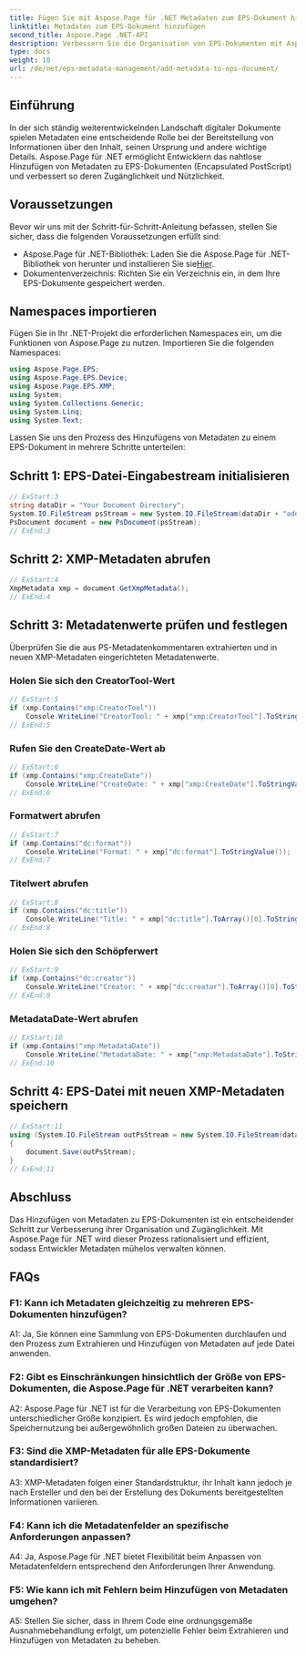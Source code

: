 ```yaml
---
title: Fügen Sie mit Aspose.Page für .NET Metadaten zum EPS-Dokument hinzu
linktitle: Metadaten zum EPS-Dokument hinzufügen
second_title: Aspose.Page .NET-API
description: Verbessern Sie die Organisation von EPS-Dokumenten mit Aspose.Page für .NET. Fügen Sie mühelos Metadaten hinzu, um die Zugänglichkeit und den Informationsabruf zu verbessern.
type: docs
weight: 10
url: /de/net/eps-metadata-management/add-metadata-to-eps-document/
---
```

## Einführung

In der sich ständig weiterentwickelnden Landschaft digitaler Dokumente spielen Metadaten eine entscheidende Rolle bei der Bereitstellung von Informationen über den Inhalt, seinen Ursprung und andere wichtige Details. Aspose.Page für .NET ermöglicht Entwicklern das nahtlose Hinzufügen von Metadaten zu EPS-Dokumenten (Encapsulated PostScript) und verbessert so deren Zugänglichkeit und Nützlichkeit.

## Voraussetzungen

Bevor wir uns mit der Schritt-für-Schritt-Anleitung befassen, stellen Sie sicher, dass die folgenden Voraussetzungen erfüllt sind:

-  Aspose.Page für .NET-Bibliothek: Laden Sie die Aspose.Page für .NET-Bibliothek von herunter und installieren Sie sie[Hier](https://releases.aspose.com/page/net/).
- Dokumentenverzeichnis: Richten Sie ein Verzeichnis ein, in dem Ihre EPS-Dokumente gespeichert werden.

## Namespaces importieren

Fügen Sie in Ihr .NET-Projekt die erforderlichen Namespaces ein, um die Funktionen von Aspose.Page zu nutzen. Importieren Sie die folgenden Namespaces:

```csharp
using Aspose.Page.EPS;
using Aspose.Page.EPS.Device;
using Aspose.Page.EPS.XMP;
using System;
using System.Collections.Generic;
using System.Linq;
using System.Text;
```

Lassen Sie uns den Prozess des Hinzufügens von Metadaten zu einem EPS-Dokument in mehrere Schritte unterteilen:

## Schritt 1: EPS-Datei-Eingabestream initialisieren

```csharp
// ExStart:3
string dataDir = "Your Document Directory";
System.IO.FileStream psStream = new System.IO.FileStream(dataDir + "add_input.eps", System.IO.FileMode.Open, System.IO.FileAccess.Read);
PsDocument document = new PsDocument(psStream);
// ExEnd:3
```

## Schritt 2: XMP-Metadaten abrufen

```csharp
// ExStart:4
XmpMetadata xmp = document.GetXmpMetadata();
// ExEnd:4
```

## Schritt 3: Metadatenwerte prüfen und festlegen

Überprüfen Sie die aus PS-Metadatenkommentaren extrahierten und in neuen XMP-Metadaten eingerichteten Metadatenwerte.

### Holen Sie sich den CreatorTool-Wert

```csharp
// ExStart:5
if (xmp.Contains("xmp:CreatorTool"))
    Console.WriteLine("CreatorTool: " + xmp["xmp:CreatorTool"].ToStringValue());
// ExEnd:5
```

### Rufen Sie den CreateDate-Wert ab

```csharp
// ExStart:6
if (xmp.Contains("xmp:CreateDate"))
    Console.WriteLine("CreateDate: " + xmp["xmp:CreateDate"].ToStringValue());
// ExEnd:6
```

### Formatwert abrufen

```csharp
// ExStart:7
if (xmp.Contains("dc:format"))
    Console.WriteLine("Format: " + xmp["dc:format"].ToStringValue());
// ExEnd:7
```

### Titelwert abrufen

```csharp
// ExStart:8
if (xmp.Contains("dc:title"))
    Console.WriteLine("Title: " + xmp["dc:title"].ToArray()[0].ToStringValue());
// ExEnd:8
```

### Holen Sie sich den Schöpferwert

```csharp
// ExStart:9
if (xmp.Contains("dc:creator"))
    Console.WriteLine("Creator: " + xmp["dc:creator"].ToArray()[0].ToStringValue());
// ExEnd:9
```

### MetadataDate-Wert abrufen

```csharp
// ExStart:10
if (xmp.Contains("xmp:MetadataDate"))
    Console.WriteLine("MetadataDate: " + xmp["xmp:MetadataDate"].ToStringValue());
// ExEnd:10
```

## Schritt 4: EPS-Datei mit neuen XMP-Metadaten speichern

```csharp
// ExStart:11
using (System.IO.FileStream outPsStream = new System.IO.FileStream(dataDir + "add_output.eps", System.IO.FileMode.Create, System.IO.FileAccess.Write))
{
    document.Save(outPsStream);
}
// ExEnd:11
```

## Abschluss

Das Hinzufügen von Metadaten zu EPS-Dokumenten ist ein entscheidender Schritt zur Verbesserung ihrer Organisation und Zugänglichkeit. Mit Aspose.Page für .NET wird dieser Prozess rationalisiert und effizient, sodass Entwickler Metadaten mühelos verwalten können.

## FAQs

### F1: Kann ich Metadaten gleichzeitig zu mehreren EPS-Dokumenten hinzufügen?

A1: Ja, Sie können eine Sammlung von EPS-Dokumenten durchlaufen und den Prozess zum Extrahieren und Hinzufügen von Metadaten auf jede Datei anwenden.

### F2: Gibt es Einschränkungen hinsichtlich der Größe von EPS-Dokumenten, die Aspose.Page für .NET verarbeiten kann?

A2: Aspose.Page für .NET ist für die Verarbeitung von EPS-Dokumenten unterschiedlicher Größe konzipiert. Es wird jedoch empfohlen, die Speichernutzung bei außergewöhnlich großen Dateien zu überwachen.

### F3: Sind die XMP-Metadaten für alle EPS-Dokumente standardisiert?

A3: XMP-Metadaten folgen einer Standardstruktur, ihr Inhalt kann jedoch je nach Ersteller und den bei der Erstellung des Dokuments bereitgestellten Informationen variieren.

### F4: Kann ich die Metadatenfelder an spezifische Anforderungen anpassen?

A4: Ja, Aspose.Page für .NET bietet Flexibilität beim Anpassen von Metadatenfeldern entsprechend den Anforderungen Ihrer Anwendung.

### F5: Wie kann ich mit Fehlern beim Hinzufügen von Metadaten umgehen?

A5: Stellen Sie sicher, dass in Ihrem Code eine ordnungsgemäße Ausnahmebehandlung erfolgt, um potenzielle Fehler beim Extrahieren und Hinzufügen von Metadaten zu beheben.